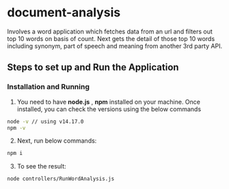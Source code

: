 # document-analysis

Involves a word application which fetches data from an url and filters out top 10 words on basis of count. Next gets the detail of those top 10 words including synonym, part of speech and meaning from another 3rd party API.


## Steps to set up and Run the Application

### Installation and Running
1. You need to have **node.js** , **npm** installed on your machine. Once installed, you can check the versions using the below commands

```sh
node -v // using v14.17.0
npm -v
```

2. Next, run below commands:
```sh
npm i
```
3. To see the result:
```sh
node controllers/RunWordAnalysis.js

```
